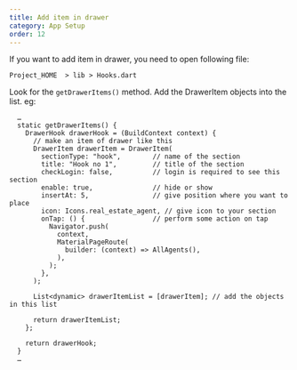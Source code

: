 ```yaml
---
title: Add item in drawer
category: App Setup
order: 12
---
```


If you want to add item in drawer, you need to open following file:

`Project_HOME  > lib > Hooks.dart`

Look for the `getDrawerItems()` method. Add the DrawerItem objects into the list. eg: 
```
  …
  static getDrawerItems() {
    DrawerHook drawerHook = (BuildContext context) {
      // make an item of drawer like this
      DrawerItem drawerItem = DrawerItem(
        sectionType: "hook",        // name of the section
        title: "Hook no 1",         // title of the section
        checkLogin: false,          // login is required to see this section
        enable: true,               // hide or show
        insertAt: 5,                // give position where you want to place
        icon: Icons.real_estate_agent, // give icon to your section
        onTap: () {                 // perform some action on tap 
          Navigator.push(
            context,
            MaterialPageRoute(
              builder: (context) => AllAgents(),
            ),
          );
        },     
      );

      List<dynamic> drawerItemList = [drawerItem]; // add the objects in this list

      return drawerItemList;
    };

    return drawerHook;
  }
  …
```

